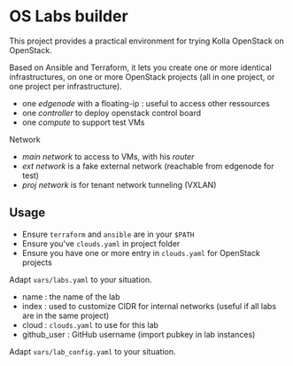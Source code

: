 # OS Labs builder

This project provides a practical environment for trying Kolla OpenStack on OpenStack.

Based on Ansible and Terraform, it lets you create one or more identical infrastructures, on one or more OpenStack projects (all in one project, or one project per infrastructure).

- one *edgenode* with a floating-ip : useful to access other ressources
- one *controller* to deploy openstack control board
- one *compute* to support test VMs

Network 

- *main network* to access to VMs, with his *router*
- *ext network* is a fake external network (reachable from edgenode for test)
- *proj network* is for tenant network tunneling (VXLAN)

## Usage

* Ensure `terraform` and `ansible` are in your `$PATH`
* Ensure you've `clouds.yaml` in project folder
* Ensure you have one or more entry in `clouds.yaml` for OpenStack projects

Adapt `vars/labs.yaml` to your situation.

- name : the name of the lab
- index : used to customize CIDR for internal networks (useful if all labs are in the same project)
- cloud : `clouds.yaml` to use for this lab
- github_user : GitHub username (import pubkey in lab instances)

Adapt `vars/lab_config.yaml` to your situation.